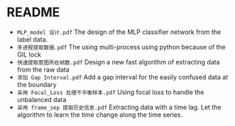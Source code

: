# README

* `MLP_model 设计.pdf` The design of the MLP classifier network from the label data.
* `多进程提取数据.pdf` The using multi-process using python because of the GIL lock
* `快速提取意图所在帧数.pdf` Design a new fast algorithm of extracting data from  the raw data
* `添加 Gap Interval.pdf` Add a gap interval for the easily confused data at the boundary
* `采用 Focal_Loss 处理不平衡样本.pdf` Using focal loss to handle the unbalanced data
* `采用 frame_sep 提取历史信息.pdf` Extracting data with a time lag. Let the algorithm to learn the time change along the time series.

